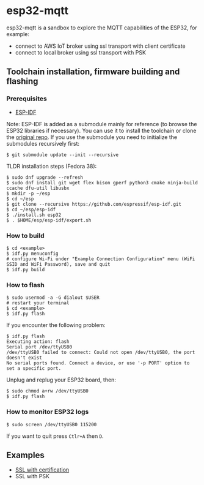 # esp32-mqtt

esp32-mqtt is a sandbox to explore the MQTT capabilities of the ESP32, for example:
- connect to AWS IoT broker using ssl transport with client certificate
- connect to local broker using ssl transport with PSK

## Toolchain installation, firmware building and flashing

### Prerequisites

- [ESP-IDF](https://docs.espressif.com/projects/esp-idf/en/latest/esp32/get-started/)

Note: ESP-IDF is added as a submodule mainly for reference (to browse the ESP32 libraries if necessary). You can use it to install the toolchain or clone the [original repo](https://github.com/espressif/esp-idf). If you use the submodule you need to initialize the submodules recursively first:

```
$ git submodule update --init --recursive
```

TLDR installation steps (Fedora 38):

```
$ sudo dnf upgrade --refresh
$ sudo dnf install git wget flex bison gperf python3 cmake ninja-build ccache dfu-util libusbx
$ mkdir -p ~/esp
$ cd ~/esp
$ git clone --recursive https://github.com/espressif/esp-idf.git
$ cd ~/esp/esp-idf
$ ./install.sh esp32
$ . $HOME/esp/esp-idf/export.sh

```

### How to build

```
$ cd <example>
$ idf.py menuconfig
# configure Wi-Fi under "Example Connection Configuration" menu (WiFi SSID and WiFi Password), save and quit
$ idf.py build
```

### How to flash

```
$ sudo usermod -a -G dialout $USER
# restart your terminal
$ cd <example>
$ idf.py flash
```

If you encounter the following problem:

```
$ idf.py flash
Executing action: flash
Serial port /dev/ttyUSB0
/dev/ttyUSB0 failed to connect: Could not open /dev/ttyUSB0, the port doesn't exist
No serial ports found. Connect a device, or use '-p PORT' option to set a specific port.
```

Unplug and replug your ESP32 board, then:

```
$ sudo chmod a+rw /dev/ttyUSB0
$ idf.py flash
```

### How to monitor ESP32 logs

```
$ sudo screen /dev/ttyUSB0 115200
```

If you want to quit press `Ctlr+A` then `D`.

## Examples

- [SSL with certification](/ssl_mutual_auth/)
- SSL with PSK